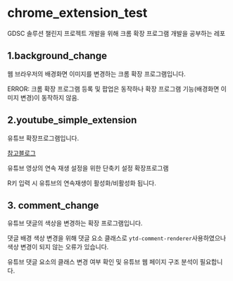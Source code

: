 # chrome_extension_test

GDSC 솔루션 챌린지 프로젝트 개발을 위해 크롬 확장 프로그램 개발을 공부하는 레포

## 1.background_change

웹 브라우저의 배경화면 이미지를 변경하는 크롬 확장 프로그램입니다.

ERROR: 크롬 확장 프로그램 등록 및 팝업은 동작하나 확장 프로그램 기능(배경화면 이미지 변경)이 동작하지 않음.

## 2.youtube_simple_extension

유튜브 확장프로그램입니다.

[참고블로그](https://velog.io/@mediumorange/%EA%B0%84%EB%8B%A8%ED%95%9C-%ED%81%AC%EB%A1%AC-%ED%99%95%EC%9E%A5%ED%94%84%EB%A1%9C%EA%B7%B8%EB%9E%A8-%EB%A7%8C%EB%93%A4%EC%96%B4%EB%B3%B4%EA%B8%B0)

유튜브 영상의 연속 재생 설정을 위한 단축키 설정 확장프로그램

R키 입력 시 유튜브의 연속재생이 활성화/비활성화 됩니다.


## 3. comment_change

유튜브 댓글의 색상을 변경하는 확장 프로그램입니다.

댓글 배경 색상 변경을 위해 댓글 요소 클래스로
`ytd-comment-renderer`사용하였으나 색상 변경이 되지 않는 오류가 있습니다.

유튜브 댓글 요소의 클래스 변경 여부 확인 및 유튜브 웹 페이지 구조 분석이 필요합니다.
